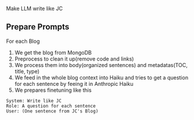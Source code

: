 Make LLM write like JC

## Prepare Prompts
For each Blog

1. We get the blog from MongoDB
2. Preprocess to clean it up(remove code and links)
3. We process them into body(organized sentences) and metadatas(TOC, title, type)
4. We feed in the whole blog context into Haiku and tries to get a question for each sentence by feeing it in Anthropic Haiku
5. We prepares finetuning like this
```
System: Write like JC
Role: A question for each sentence
User: (One sentence from JC's Blog)
```

